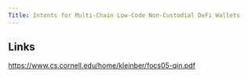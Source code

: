 ```yaml
---
Title: Intents for Multi-Chain Low-Code Non-Custodial DeFi Wallets
---
```


## Links

https://www.cs.cornell.edu/home/kleinber/focs05-qin.pdf
